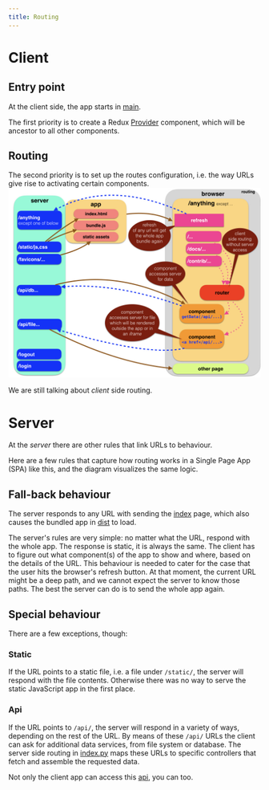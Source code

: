 ```yaml
---
title: Routing
---
```


Client
=============================================================================================
## Entry point

At the client side, the app starts in
[main](Components#main).

The first priority is to create a
Redux [Provider](React#redux) component, which will be ancestor to all other components.

## Routing
The second priority is to set up the routes configuration, i.e. the way URLs give rise to activating certain components.
![diag](design/design.006.jpeg)

We are still talking about *client* side routing.

Server
=============================================================================================
At the *server* there are other rules that link URLs to behaviour.

Here are a few rules that capture how routing works in a Single Page App (SPA) like this,
and the diagram visualizes the same logic.

## Fall-back behaviour
The server responds to any URL with sending the
[index]({{site.serverBase}}/views/index.tpl)
page, which also causes the bundled app in [dist]({{site.repBase}}/static/dist) to load.

The server's rules are very simple:
no matter what the URL, respond with the whole app.
The response is static, it is always the same.
The client has to figure out what component(s) of the app to show and where, based on the details of the URL.
This behaviour is needed to cater for the case that the user hits the browser's refresh button.
At that moment, the current URL might be a deep path, and we cannot expect the server to know those paths.
The best the server can do is to send the whole app again.

## Special behaviour
There are a few exceptions, though:

### Static
If the URL points to a static file,
i.e. a file under `/static/`, the server will respond with the file contents.
Otherwise there was no way to serve the static JavaScript app in the first place.

### Api
If the URL points to `/api/`,
the server will respond in a variety of ways, depending on the rest of the URL.
By means of these `/api/` URLs the client can ask for additional data services, from file system or database.
The server side routing in
[index.py]({{site.serverBase}}/index.py)
maps these URLs to specific controllers that fetch and assemble the requested data.

Not only the client app can access this [api](API), you can too.
